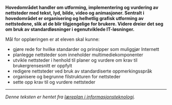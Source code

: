 **Hovedområdet handler om utforming, implementering og vurdering av nettsteder med tekst, lyd, bilde, video og animasjoner. Sentralt i hovedområdet er organisering og helhetlig grafisk utforming av nettstedene, slik at de blir tilgjengelige for brukere. Videre dreier det seg om bruk av standardløsninger i egenutviklede IT-løsninger.**

Mål for opplæringen er at eleven skal kunne:
 * gjøre rede for hvilke standarder og prinsipper som muliggjør Internett
 * planlegge nettsteder som inneholder multimediekomponenter
 * utvikle nettsteder i henhold til planer og vurdere om krav til brukergrensesnitt er oppfylt
 * redigere nettsteder ved bruk av standardiserte oppmerkingsspråk
 * organisere og begrunne filstrukturen for nettsteder
 * sette opp krav til og vurdere nettsteder

---

*Denne teksten er hentet fra [læreplan i informasjonsteknologi](http://www.udir.no/kl06/inf1-01/).*